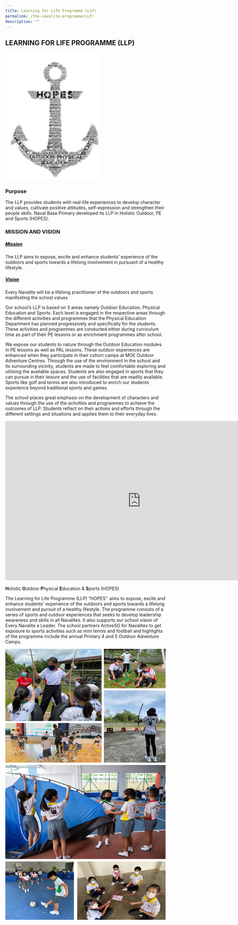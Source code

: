 ```yaml
---
title: Learning for Life Programme (LLP)
permalink: /the-navalite-programme/LLP/
description: ""
---
```

## LEARNING FOR LIFE PROGRAMME (LLP)

<img style="width:300px;height:400px;" src="/images/llp%20photo.png">

### Purpose

The LLP provides students with real-life experiences to develop character and values, cultivate positive attitudes, self-expression and strengthen their people skills. Naval Base Primary developed its LLP in Holistic Outdoor, PE and Sports (HOPES).

### MISSION AND VISION

##### <span style="color:Black;"><u>Mission</u></span>

The LLP aims to expose, excite and enhance students’ experience of the outdoors and sports towards a lifelong involvement in pursuant of a healthy lifestyle.

##### <span style="color:Black;"><u>Vision</u></span>

Every Navalite will be a lifelong practitioner of the outdoors and sports manifesting the school values

Our school’s LLP is based on 3 areas namely Outdoor Education, Physical Education and Sports. Each level is engaged in the respective areas through the different activities and programmes that the Physical Education Department has planned progressively and specifically for the students. These activities and programmes are conducted either during curriculum time as part of their PE lessons or as enrichment programmes after school.

We expose our students to nature through the Outdoor Education modules in PE lessons as well as PAL lessons. These outdoor experiences are enhanced when they participate in their cohort camps at MOE Outdoor Adventure Centres. Through the use of the environment in the school and its surrounding vicinity, students are made to feel comfortable exploring and utilising the available spaces. Students are also engaged in sports that they can pursue in their leisure and the use of facilities that are readily available. Sports like golf and tennis are also introduced to enrich our students experience beyond traditional sports and games.

The school places great emphasis on the development of characters and values through the use of the activities and programmes to achieve the outcomes of LLP. Students reflect on their actions and efforts through the different settings and situations and applies them to their everyday lives.

<iframe frameborder="0" title="YouTube video player" src="https://www.youtube.com/embed/39A_mxkrCzw" height="500" width="850"></iframe>

**H**olistic&nbsp;**O**utdoor&nbsp;**P**hysical&nbsp;**E**ducation &amp;&nbsp;**S**ports (HOPES)

The Learning for Life Programme (LLP) “HOPES'' aims to expose, excite and enhance students' experience of the outdoors and sports towards a lifelong involvement and pursuit of a healthy lifestyle. The programme consists of a series of sports and outdoor experiences that seeks to develop leadership awareness and skills in all Navalites. It also supports our school vision of Every Navalite a Leader. The school partners ActiveSG for Navalites to get exposure to sports activities such as mini tennis and football and highlights of the programme include the annual Primary 4 and 5 Outdoor Adventure Camps.

<img style="width:850px;height:850px;" src="/images/llp2.png">